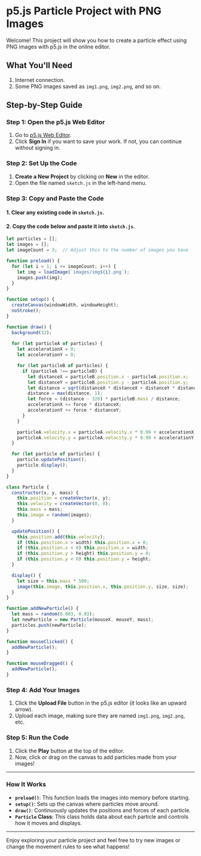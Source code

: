 
# p5.js Particle Project with PNG Images

Welcome! This project will show you how to create a particle effect using PNG images with p5.js in the online editor.

## What You'll Need

1. Internet connection.
2. Some PNG images saved as `img1.png`, `img2.png`, and so on.

## Step-by-Step Guide

### Step 1: Open the p5.js Web Editor

1. Go to [p5.js Web Editor](https://editor.p5js.org/).
2. Click **Sign In** if you want to save your work. If not, you can continue without signing in.

### Step 2: Set Up the Code

1. **Create a New Project** by clicking on **New** in the editor.
2. Open the file named `sketch.js` in the left-hand menu.

### Step 3: Copy and Paste the Code

#### 1. Clear any existing code in `sketch.js`.
#### 2. Copy the code below and paste it into `sketch.js`.

```javascript
let particles = [];
let images = [];
let imageCount = 3;  // Adjust this to the number of images you have

function preload() {
  for (let i = 1; i <= imageCount; i++) {
    let img = loadImage(`images/img${i}.png`);
    images.push(img);
  }
}

function setup() {
  createCanvas(windowWidth, windowHeight);
  noStroke();
}

function draw() {
  background(32);
  
  for (let particleA of particles) {
    let accelerationX = 0;
    let accelerationY = 0;

    for (let particleB of particles) {
      if (particleA !== particleB) {
        let distanceX = particleB.position.x - particleA.position.x;
        let distanceY = particleB.position.y - particleA.position.y;
        let distance = sqrt(distanceX * distanceX + distanceY * distanceY);
        distance = max(distance, 1);
        let force = (distance - 320) * particleB.mass / distance;
        accelerationX += force * distanceX;
        accelerationY += force * distanceY;
      }
    }

    particleA.velocity.x = particleA.velocity.x * 0.99 + accelerationX * particleA.mass;
    particleA.velocity.y = particleA.velocity.y * 0.99 + accelerationY * particleA.mass;
  }

  for (let particle of particles) {
    particle.updatePosition();
    particle.display();
  }
}

class Particle {
  constructor(x, y, mass) {
    this.position = createVector(x, y);
    this.velocity = createVector(0, 0);
    this.mass = mass;
    this.image = random(images);
  }

  updatePosition() {
    this.position.add(this.velocity);
    if (this.position.x > width) this.position.x = 0;
    if (this.position.x < 0) this.position.x = width;
    if (this.position.y > height) this.position.y = 0;
    if (this.position.y < 0) this.position.y = height;
  }

  display() {
    let size = this.mass * 500;
    image(this.image, this.position.x, this.position.y, size, size);
  }
}

function addNewParticle() {
  let mass = random(0.003, 0.03);
  let newParticle = new Particle(mouseX, mouseY, mass);
  particles.push(newParticle);
}

function mouseClicked() {
  addNewParticle();
}

function mouseDragged() {
  addNewParticle();
}
```

### Step 4: Add Your Images

1. Click the **Upload File** button in the p5.js editor (it looks like an upward arrow).
2. Upload each image, making sure they are named `img1.png`, `img2.png`, etc.

### Step 5: Run the Code

1. Click the **Play** button at the top of the editor.
2. Now, click or drag on the canvas to add particles made from your images!

---

### How It Works

- **`preload()`**: This function loads the images into memory before starting.
- **`setup()`**: Sets up the canvas where particles move around.
- **`draw()`**: Continuously updates the positions and forces of each particle.
- **`Particle` Class**: This class holds data about each particle and controls how it moves and displays.

---

Enjoy exploring your particle project and feel free to try new images or change the movement rules to see what happens!

